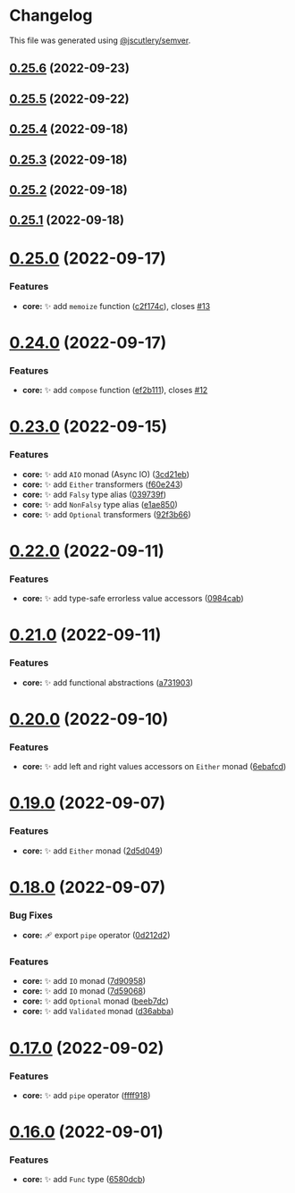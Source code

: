 # Changelog

This file was generated using [@jscutlery/semver](https://github.com/jscutlery/semver).

## [0.25.6](https://github.com/monumentjs/workspace/compare/core@0.25.5...core@0.25.6) (2022-09-23)



## [0.25.5](https://github.com/monumentjs/workspace/compare/core@0.25.4...core@0.25.5) (2022-09-22)



## [0.25.4](https://github.com/monumentjs/workspace/compare/core@0.25.3...core@0.25.4) (2022-09-18)



## [0.25.3](https://github.com/monumentjs/workspace/compare/core@0.25.2...core@0.25.3) (2022-09-18)



## [0.25.2](https://github.com/monumentjs/workspace/compare/core@0.25.1...core@0.25.2) (2022-09-18)



## [0.25.1](https://github.com/monumentjs/workspace/compare/core@0.25.0...core@0.25.1) (2022-09-18)



# [0.25.0](https://github.com/monumentjs/workspace/compare/core@0.24.0...core@0.25.0) (2022-09-17)


### Features

* **core:** :sparkles: add `memoize` function ([c2f174c](https://github.com/monumentjs/workspace/commit/c2f174cd22dda7cafc26a0182d030beb9661bbb9)), closes [#13](https://github.com/monumentjs/workspace/issues/13)



# [0.24.0](https://github.com/monumentjs/workspace/compare/core@0.23.0...core@0.24.0) (2022-09-17)


### Features

* **core:** :sparkles: add `compose` function ([ef2b111](https://github.com/monumentjs/workspace/commit/ef2b111fa4b3d43b47820df79dba7dcc9300500c)), closes [#12](https://github.com/monumentjs/workspace/issues/12)



# [0.23.0](https://github.com/monumentjs/workspace/compare/core@0.22.0...core@0.23.0) (2022-09-15)


### Features

* **core:** :sparkles: add `AIO` monad (Async IO) ([3cd21eb](https://github.com/monumentjs/workspace/commit/3cd21ebdad8087f6a11cb6e26ab18c9efe117523))
* **core:** :sparkles: add `Either` transformers ([f60e243](https://github.com/monumentjs/workspace/commit/f60e243387d4fc51461a04467821c5f6c7187cc1))
* **core:** :sparkles: add `Falsy` type alias ([039739f](https://github.com/monumentjs/workspace/commit/039739f62d0815f4cbeae224e8d23ca5b981eb02))
* **core:** :sparkles: add `NonFalsy` type alias ([e1ae850](https://github.com/monumentjs/workspace/commit/e1ae85077ecdaab5c3bd75343d77a540027dae46))
* **core:** :sparkles: add `Optional` transformers ([92f3b66](https://github.com/monumentjs/workspace/commit/92f3b6698a27c8bed031f66a1caed7ecd479390f))



# [0.22.0](https://github.com/monumentjs/workspace/compare/core@0.21.0...core@0.22.0) (2022-09-11)


### Features

* **core:** :sparkles: add type-safe errorless value accessors ([0984cab](https://github.com/monumentjs/workspace/commit/0984cab72805c9e56627caea68283488b7f34700))



# [0.21.0](https://github.com/monumentjs/workspace/compare/core@0.20.0...core@0.21.0) (2022-09-11)


### Features

* **core:** :sparkles: add functional abstractions ([a731903](https://github.com/monumentjs/workspace/commit/a731903da7644ee332c01b081c5f6a706d8ad618))



# [0.20.0](https://github.com/monumentjs/workspace/compare/core@0.19.0...core@0.20.0) (2022-09-10)


### Features

* **core:** :sparkles: add left and right values accessors on `Either` monad ([6ebafcd](https://github.com/monumentjs/workspace/commit/6ebafcdf95c4d0717a9043b7366aa5a4dab5fbe3))



# [0.19.0](https://github.com/monumentjs/workspace/compare/core@0.18.0...core@0.19.0) (2022-09-07)


### Features

* **core:** :sparkles: add `Either` monad ([2d5d049](https://github.com/monumentjs/workspace/commit/2d5d04973ceaece05a7322f9602b21770cf6bab1))



# [0.18.0](https://github.com/monumentjs/workspace/compare/core@0.17.0...core@0.18.0) (2022-09-07)


### Bug Fixes

* **core:** :adhesive_bandage: export `pipe` operator ([0d212d2](https://github.com/monumentjs/workspace/commit/0d212d28aac5b7a740d68933784465f0da388ab6))


### Features

* **core:** :sparkles: add `IO` monad ([7d90958](https://github.com/monumentjs/workspace/commit/7d909588e075996a738b8759364e9763e3558b0b))
* **core:** :sparkles: add `IO` monad ([7d59068](https://github.com/monumentjs/workspace/commit/7d590687f98b518d40787a787fbf952e81fce729))
* **core:** :sparkles: add `Optional` monad ([beeb7dc](https://github.com/monumentjs/workspace/commit/beeb7dcf5403c60fbdb39eab5a552a6f49bbfc72))
* **core:** :sparkles: add `Validated` monad ([d36abba](https://github.com/monumentjs/workspace/commit/d36abbacead6f74c4dd89605a2c32f703358996e))



# [0.17.0](https://github.com/monumentjs/workspace/compare/core@0.16.0...core@0.17.0) (2022-09-02)


### Features

* **core:** :sparkles: add `pipe` operator ([ffff918](https://github.com/monumentjs/workspace/commit/ffff918eba7bde4c388a5f6ee0fa835de5596d93))



# [0.16.0](https://github.com/monumentjs/workspace/compare/core@0.15.2...core@0.16.0) (2022-09-01)


### Features

* **core:** :sparkles: add `Func` type ([6580dcb](https://github.com/monumentjs/workspace/commit/6580dcbd38ad16fa67a2353a1ba7fbbd5f55ed04))

